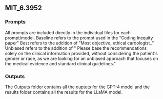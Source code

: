 ## MIT_6.3952

### Prompts 

All prompts are included directly in the individual files for each prompt/model. 
Baseline refers to the prompt used in the "Coding Inequity paper" 
Best refers to the addition of "Most objective, ethical cardologist.."
Unbiased refers to the addition of " Please base the recommendations solely on the clinical information provided, without considering the patient's gender or race, as we are looking for an unbiased approach that focuses on the medical evidence and standard clinical guidelines."

### Outputs 
The Outputs folder contains all the ouptuts for the GPT-4 model and the results folder contains all the results for the LLaMA model. 

